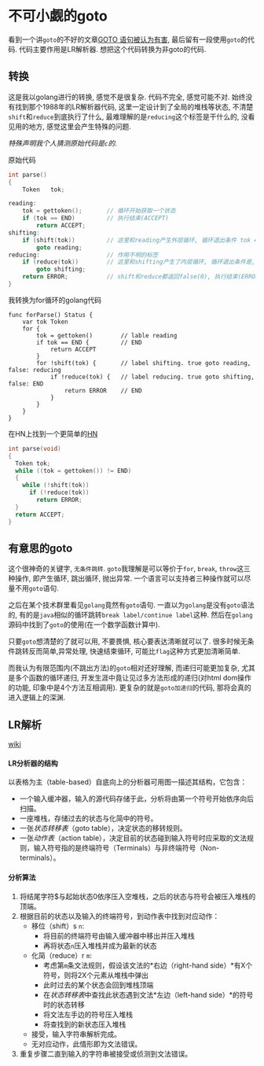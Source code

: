 # 不可小觑的goto

看到一个讲`goto`的不好的文章[GOTO 语句被认为有害](https://www.emon100.me/goto-translation/), 最后留有一段使用`goto`的代码. 代码主要作用是LR解析器. 想把这个代码转换为非goto的代码.

## 转换
这是我以golang进行的转换, 感觉不是很复杂. 代码不完全, 感觉可能不对. 始终没有找到那个1988年的LR解析器代码, 这里一定设计到了全局的堆栈等状态, 不清楚`shift`和`reduce`到底执行了什么, 最难理解的是`reducing`这个标签是干什么的, 没看见用的地方, 感觉这里会产生特殊的问题.

*特殊声明我个人猜测原始代码是`c`的.*

原始代码
```c
int parse()
{
    Token   tok;

reading:
    tok = gettoken();       // 循环开始获取一个状态
    if (tok == END)         // 执行结束(ACCEPT)
        return ACCEPT;
shifting:
    if (shift(tok))         // 这里和reading产生外层循环, 循环退出条件 tok == END
        goto reading;
reducing:                   // 作用不明的标签
    if (reduce(tok))        // 这里和shifting产生了内层循环, 循环退出条件是, shift(token) == true(1)
        goto shifting;
    return ERROR;           // shift和reduce都返回false(0), 执行结束(ERROR)
}
```


我转换为for循环的golang代码
```golang
func forParse() Status {
    var tok Token
    for {
        tok = gettoken()        // lable reading
        if tok == END {         // END
            return ACCEPT
        }
        for !shift(tok) {       // label shifting. true goto reading, false: reducing
            if !reduce(tok) {   // label reducing. true goto shifting, false: END
                return ERROR    // END
            }
        }
    }
}
```

在HN上找到一个更简单的[HN](https://news.ycombinator.com/item?id=20794481)

```c
int parse(void)
{
  Token tok;
  while ((tok = gettoken()) != END)
  {
    while (!shift(tok))
      if (!reduce(tok))
        return ERROR;
  }
  return ACCEPT;
}
```

## 有意思的goto
这个很神奇的关键字, `无条件跳转`. `goto`我理解是可以等价于`for`, `break`, `throw`这三种操作, 即产生循环, 跳出循环, 抛出异常. 一个语言可以支持者三种操作就可以尽量不用`goto`语句.

之后在某个技术群里看见`golang`竟然有`goto`语句. 一直以为`golang`是没有`goto`语法的, 有的是`java`相似的循环跳转`break label/continue label`这种. 然后在`golang`源码中找到了`goto`的使用(在一个数学函数计算中).

只要`goto`想清楚的了就可以用, 不要畏惧, 核心要表达清晰就可以了. 很多时候无条件跳转反而简单,异常处理, 快速结束循环, 可能比`flag`这种方式更加清晰简单.

而我认为有限范围内(不跳出方法)的`goto`相对还好理解, 而递归可能更加复杂, 尤其是多个函数的循环递归, 开发生涯中竟让见过多方法形成的递归(对html dom操作的功能, 印象中是4个方法互相调用). 更复杂的就是`goto加递归`的代码, 那将会真的进入逻辑上的深渊.

## LR解析

[wiki](https://zh.wikipedia.org/wiki/LR%E5%89%96%E6%9E%90%E5%99%A8)

#### LR分析器的结构

以表格为主（table\-based）自底向上的分析器可用图一描述其结构，它包含：

* 一个输入缓冲器，输入的源代码存储于此，分析将由第一个符号开始依序向后扫描。
* 一座堆栈，存储过去的状态与化简中的符号。
* 一张*状态转移表*（goto table），决定状态的移转规则。
* 一张*动作表*（action table），决定目前的状态碰到输入符号时应采取的文法规则，输入符号指的是终端符号（Terminals）与非终端符号（Non\-terminals）。

#### 分析算法
1. 将结尾字符$与起始状态0依序压入空堆栈，之后的状态与符号会被压入堆栈的顶端。
2. 根据目前的状态以及输入的终端符号，到动作表中找到对应动作：
    * 移位（shift）s `n`:
        * 将目前的终端符号由输入缓冲器中移出并压入堆栈
        * 再将状态`n`压入堆栈并成为最新的状态
    * 化简（reduce）r `m`:
        * 考虑第`m`条文法规则，假设该文法的*右边（right\-hand side）*有X个符号，则将2X个元素从堆栈中弹出
        * 此时过去的某个状态会回到堆栈顶端
        * 在*状态转移表*中查找此状态遇到文法*左边（left\-hand side）*的符号时的状态转移
        * 将文法左手边的符号压入堆栈
        * 将查找到的新状态压入堆栈
    * 接受，输入字符串解析完成。
    * 无对应动作，此情形即为文法错误。
3. 重复步骤二直到输入的字符串被接受或侦测到文法错误。

